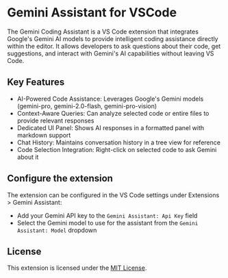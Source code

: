 # Gemini Assistant for VSCode

The Gemini Coding Assistant is a VS Code extension that integrates Google's Gemini AI models to provide intelligent coding assistance directly within the editor. It allows developers to ask questions about their code, get suggestions, and interact with Gemini's AI capabilities without leaving VS Code.

## Key Features

- AI-Powered Code Assistance: Leverages Google's Gemini models (gemini-pro, gemini-2.0-flash, gemini-pro-vision)
- Context-Aware Queries: Can analyze selected code or entire files to provide relevant responses
- Dedicated UI Panel: Shows AI responses in a formatted panel with markdown support
- Chat History: Maintains conversation history in a tree view for reference
- Code Selection Integration: Right-click on selected code to ask Gemini about it

## Configure the extension

The extension can be configured in the VS Code settings under Extensions > Gemini Assistant:

- Add your Gemini API key to the `Gemini Assistant: Api Key` field
- Select the Gemini model to use for the assistant from the `Gemini Assistant: Model` dropdown

## License

This extension is licensed under the [MIT License](LICENSE).

